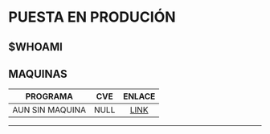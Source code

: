 # PUESTA EN PRODUCIÓN

##  $WHOAMI

## MAQUINAS 

|   PROGRAMA    |   CVE |   ENLACE  |
|   --- |   :---:   |   :---:   |
|   AUN SIN MAQUINA | NULL  |   [LINK](google.es)

---
